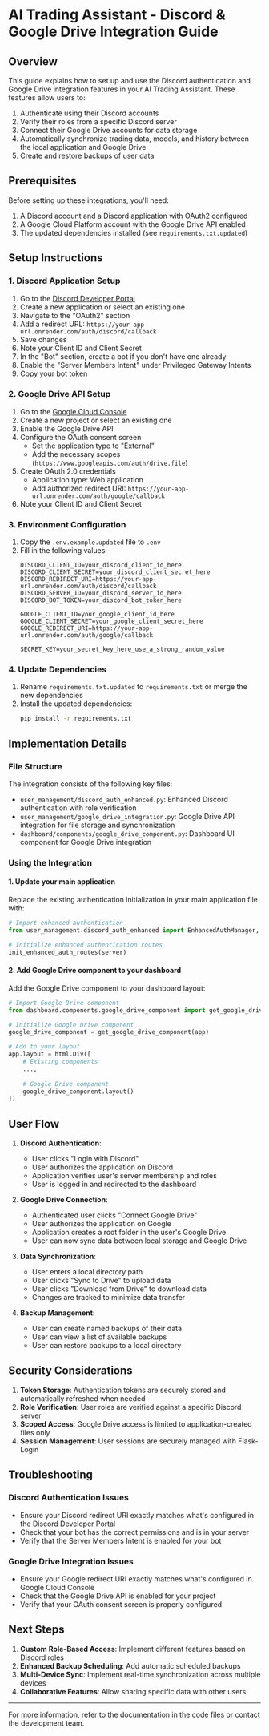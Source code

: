 # AI Trading Assistant - Discord & Google Drive Integration Guide

## Overview

This guide explains how to set up and use the Discord authentication and Google Drive integration features in your AI Trading Assistant. These features allow users to:

1. Authenticate using their Discord accounts
2. Verify their roles from a specific Discord server
3. Connect their Google Drive accounts for data storage
4. Automatically synchronize trading data, models, and history between the local application and Google Drive
5. Create and restore backups of user data

## Prerequisites

Before setting up these integrations, you'll need:

1. A Discord account and a Discord application with OAuth2 configured
2. A Google Cloud Platform account with the Google Drive API enabled
3. The updated dependencies installed (see `requirements.txt.updated`)

## Setup Instructions

### 1. Discord Application Setup

1. Go to the [Discord Developer Portal](https://discord.com/developers/applications)
2. Create a new application or select an existing one
3. Navigate to the "OAuth2" section
4. Add a redirect URL: `https://your-app-url.onrender.com/auth/discord/callback`
5. Save changes
6. Note your Client ID and Client Secret
7. In the "Bot" section, create a bot if you don't have one already
8. Enable the "Server Members Intent" under Privileged Gateway Intents
9. Copy your bot token

### 2. Google Drive API Setup

1. Go to the [Google Cloud Console](https://console.cloud.google.com/)
2. Create a new project or select an existing one
3. Enable the Google Drive API
4. Configure the OAuth consent screen
   - Set the application type to "External"
   - Add the necessary scopes (`https://www.googleapis.com/auth/drive.file`)
5. Create OAuth 2.0 credentials
   - Application type: Web application
   - Add authorized redirect URI: `https://your-app-url.onrender.com/auth/google/callback`
6. Note your Client ID and Client Secret

### 3. Environment Configuration

1. Copy the `.env.example.updated` file to `.env`
2. Fill in the following values:
   ```
   DISCORD_CLIENT_ID=your_discord_client_id_here
   DISCORD_CLIENT_SECRET=your_discord_client_secret_here
   DISCORD_REDIRECT_URI=https://your-app-url.onrender.com/auth/discord/callback
   DISCORD_SERVER_ID=your_discord_server_id_here
   DISCORD_BOT_TOKEN=your_discord_bot_token_here
   
   GOOGLE_CLIENT_ID=your_google_client_id_here
   GOOGLE_CLIENT_SECRET=your_google_client_secret_here
   GOOGLE_REDIRECT_URI=https://your-app-url.onrender.com/auth/google/callback
   
   SECRET_KEY=your_secret_key_here_use_a_strong_random_value
   ```

### 4. Update Dependencies

1. Rename `requirements.txt.updated` to `requirements.txt` or merge the new dependencies
2. Install the updated dependencies:
   ```bash
   pip install -r requirements.txt
   ```

## Implementation Details

### File Structure

The integration consists of the following key files:

- `user_management/discord_auth_enhanced.py`: Enhanced Discord authentication with role verification
- `user_management/google_drive_integration.py`: Google Drive API integration for file storage and synchronization
- `dashboard/components/google_drive_component.py`: Dashboard UI component for Google Drive integration

### Using the Integration

#### 1. Update your main application

Replace the existing authentication initialization in your main application file with:

```python
# Import enhanced authentication
from user_management.discord_auth_enhanced import EnhancedAuthManager, init_enhanced_auth_routes

# Initialize enhanced authentication routes
init_enhanced_auth_routes(server)
```

#### 2. Add Google Drive component to your dashboard

Add the Google Drive component to your dashboard layout:

```python
# Import Google Drive component
from dashboard.components.google_drive_component import get_google_drive_component

# Initialize Google Drive component
google_drive_component = get_google_drive_component(app)

# Add to your layout
app.layout = html.Div([
    # Existing components
    ...,
    
    # Google Drive component
    google_drive_component.layout()
])
```

## User Flow

1. **Discord Authentication**:
   - User clicks "Login with Discord"
   - User authorizes the application on Discord
   - Application verifies user's server membership and roles
   - User is logged in and redirected to the dashboard

2. **Google Drive Connection**:
   - Authenticated user clicks "Connect Google Drive"
   - User authorizes the application on Google
   - Application creates a root folder in the user's Google Drive
   - User can now sync data between local storage and Google Drive

3. **Data Synchronization**:
   - User enters a local directory path
   - User clicks "Sync to Drive" to upload data
   - User clicks "Download from Drive" to download data
   - Changes are tracked to minimize data transfer

4. **Backup Management**:
   - User can create named backups of their data
   - User can view a list of available backups
   - User can restore backups to a local directory

## Security Considerations

1. **Token Storage**: Authentication tokens are securely stored and automatically refreshed when needed
2. **Role Verification**: User roles are verified against a specific Discord server
3. **Scoped Access**: Google Drive access is limited to application-created files only
4. **Session Management**: User sessions are securely managed with Flask-Login

## Troubleshooting

### Discord Authentication Issues

- Ensure your Discord redirect URI exactly matches what's configured in the Discord Developer Portal
- Check that your bot has the correct permissions and is in your server
- Verify that the Server Members Intent is enabled for your bot

### Google Drive Integration Issues

- Ensure your Google redirect URI exactly matches what's configured in Google Cloud Console
- Check that the Google Drive API is enabled for your project
- Verify that your OAuth consent screen is properly configured

## Next Steps

1. **Custom Role-Based Access**: Implement different features based on Discord roles
2. **Enhanced Backup Scheduling**: Add automatic scheduled backups
3. **Multi-Device Sync**: Implement real-time synchronization across multiple devices
4. **Collaborative Features**: Allow sharing specific data with other users

---

For more information, refer to the documentation in the code files or contact the development team.